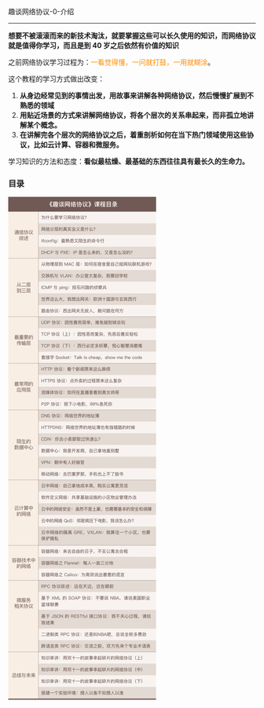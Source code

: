 趣谈网络协议-0-介绍

----------



**想要不被滚滚而来的新技术淘汰，就要掌握这些可以长久使用的知识，而网络协议就是值得你学习，而且是到 40 岁之后依然有价值的知识**



之前网络协议学习过程为：<font color=#FF8C00>一看觉得懂，一问就打鼓，一用就糊涂</font>。

这个教程的学习方式做出改变：

1. **从身边经常见到的事情出发，用故事来讲解各种网络协议，然后慢慢扩展到不熟悉的领域**
2. **用贴近场景的方式来讲解网络协议，将各个层次的关系串起来，而非孤立地讲解某个概念。**
3. **在讲解完各个层次的网络协议之后，着重剖析如何在当下热门领域使用这些协议，比如云计算、容器和微服务。**



学习知识的方法和态度：**看似最枯燥、最基础的东西往往具有最长久的生命力。**



### 目录

![](images/NetworkProtocol-00.jpg)

